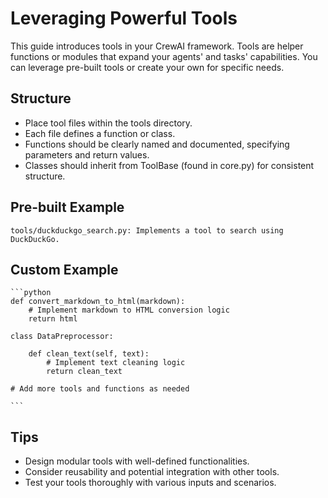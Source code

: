 # Leveraging Powerful Tools

This guide introduces tools in your CrewAI framework. Tools are helper functions or modules that expand your agents' and tasks' capabilities. You can leverage pre-built tools or create your own for specific needs.

## Structure

- Place tool files within the tools directory.
- Each file defines a function or class.
- Functions should be clearly named and documented, specifying parameters and return values.
- Classes should inherit from ToolBase (found in core.py) for consistent structure.

## Pre-built Example

    tools/duckduckgo_search.py: Implements a tool to search using DuckDuckGo.

## Custom Example

    ```python
    def convert_markdown_to_html(markdown):
        # Implement markdown to HTML conversion logic
        return html

    class DataPreprocessor:

        def clean_text(self, text):
            # Implement text cleaning logic
            return clean_text

    # Add more tools and functions as needed

    ```

## Tips

- Design modular tools with well-defined functionalities.
- Consider reusability and potential integration with other tools.
- Test your tools thoroughly with various inputs and scenarios.
